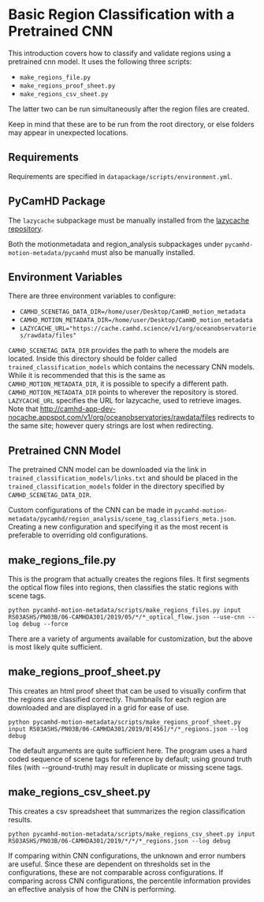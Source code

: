 # Basic Region Classification with a Pretrained CNN

This introduction covers how to classify and validate regions using a pretrained cnn model. It uses the following three scripts:

* `make_regions_file.py`
* `make_regions_proof_sheet.py`
* `make_regions_csv_sheet.py`

The latter two can be run simultaneously after the region files are created.

Keep in mind that these are to be run from the root directory, or else folders may appear in unexpected locations.

## Requirements

Requirements are specified in `datapackage/scripts/environment.yml`.

## PyCamHD Package

The `lazycache` subpackage must be manually installed from the [lazycache repository](https://github.com/CamHD-Analysis/pycamhd-lazycache).

Both the motionmetadata and region_analysis subpackages under `pycamhd-motion-metadata/pycamhd` must also be manually installed.

## Environment Variables

There are three environment variables to configure:

* `CAMHD_SCENETAG_DATA_DIR=/home/user/Desktop/CamHD_motion_metadata`
* `CAMHD_MOTION_METADATA_DIR=/home/user/Desktop/CamHD_motion_metadata`
* `LAZYCACHE_URL="https://cache.camhd.science/v1/org/oceanobservatories/rawdata/files"`

`CAMHD_SCENETAG_DATA_DIR` provides the path to where the models are located. Inside this directory should be folder called `trained_classification_models` which contains the necessary CNN models. While it is recommended that this is the same as `CAMHD_MOTION_METADATA_DIR`, it is possible to specify a different path.
`CAMHD_MOTION_METADATA_DIR` points to wherever the repository is stored.
`LAZYCACHE_URL` specifies the URL for lazycache, used to retrieve images. Note that http://camhd-app-dev-nocache.appspot.com/v1/org/oceanobservatories/rawdata/files redirects to the same site; however query strings are lost when redirecting.

## Pretrained CNN Model

The pretrained CNN model can be downloaded via the link in `trained_classification_models/links.txt` and should be placed in the `trained_classification_models` folder in the directory specified by `CAMHD_SCENETAG_DATA_DIR`. 

Custom configurations of the CNN can be made in `pycamhd-motion-metadata/pycamhd/region_analysis/scene_tag_classifiers_meta.json`. Creating a new configuration and specifying it as the most recent is preferable to overriding old configurations.

## make_regions_file.py

This is the program that actually creates the regions files. It first segments the optical flow files into regions, then classifies the static regions with scene tags.

`python pycamhd-motion-metadata/scripts/make_regions_files.py input RS03ASHS/PN03B/06-CAMHDA301/2019/05/*/*_optical_flow.json --use-cnn --log debug --force`

There are a variety of arguments available for customization, but the above is most likely quite sufficient.

## make_regions_proof_sheet.py

This creates an html proof sheet that can be used to visually confirm that the regions are classified correctly. Thumbnails for each region are downloaded and are displayed in a grid for ease of use.

`python pycamhd-motion-metadata/scripts/make_regions_proof_sheet.py input RS03ASHS/PN03B/06-CAMHDA301/2019/0[456]/*/*_regions.json --log debug`

The default arguments are quite sufficient here. The program uses a hard coded sequence of scene tags for reference by default; using ground truth files (with --ground-truth) may result in duplicate or missing scene tags.

## make_regions_csv_sheet.py

This creates a csv spreadsheet that summarizes the region classification results.

`python pycamhd-motion-metadata/scripts/make_regions_csv_sheet.py input RS03ASHS/PN03B/06-CAMHDA301/2019/*/*/*_regions.json --log debug`

If comparing within CNN configurations, the unknown and error numbers are useful. Since these are dependent on thresholds set in the configurations, these are not comparable across configurations.
If comparing across CNN configurations, the percentile information provides an effective analysis of how the CNN is performing.